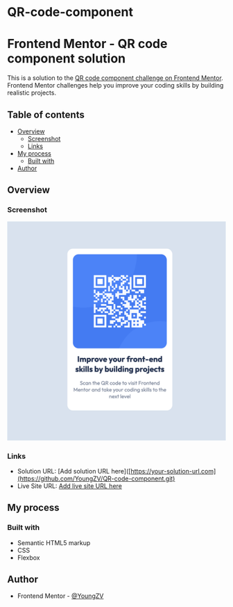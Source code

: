 # QR-code-component
# Frontend Mentor - QR code component solution

This is a solution to the [QR code component challenge on Frontend Mentor](https://www.frontendmentor.io/challenges/qr-code-component-iux_sIO_H). Frontend Mentor challenges help you improve your coding skills by building realistic projects. 

## Table of contents

- [Overview](#overview)
  - [Screenshot](#screenshot)
  - [Links](#links)
- [My process](#my-process)
  - [Built with](#built-with)
- [Author](#author)


## Overview

### Screenshot

![Desktop](./images/screenshot.png)

### Links

- Solution URL: [Add solution URL here]([https://your-solution-url.com](https://github.com/YoungZV/QR-code-component.git)
- Live Site URL: [Add live site URL here]([https://your-live-site-url.com](https://youngzv.github.io/QR-code-component/))

## My process

### Built with

- Semantic HTML5 markup
- CSS 
- Flexbox


## Author

- Frontend Mentor - [@YoungZV](https://www.frontendmentor.io/profile/YoungZV)




